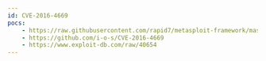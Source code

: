 ```yaml
---
id: CVE-2016-4669
pocs:
    - https://raw.githubusercontent.com/rapid7/metasploit-framework/master/modules/exploits/apple_ios/browser/safari_jit.rb
    - https://github.com/i-o-s/CVE-2016-4669
    - https://www.exploit-db.com/raw/40654
---
```

